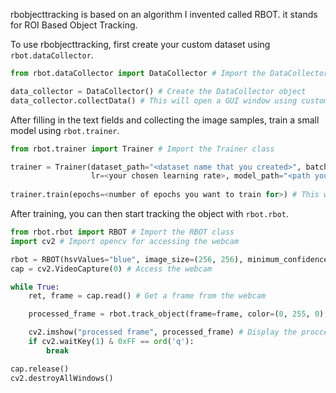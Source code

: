 rbobjecttracking is based on an algorithm I invented called RBOT. it stands for ROI Based Object Tracking.

To use rbobjecttracking, first create your custom dataset using ```rbot.dataCollector```.

``` python
from rbot.dataCollector import DataCollector # Import the DataCollector class

data_collector = DataCollector() # Create the DataCollector object
data_collector.collectData() # This will open a GUI window using customtkinter and opencv.
```
After filling in the text fields and collecting the image samples, train a small model using ```rbot.trainer```.

``` python
from rbot.trainer import Trainer # Import the Trainer class

trainer = Trainer(dataset_path="<dataset name that you created>", batch_size=64, img_size=(128, 128), 
                  lr=<your chosen learning rate>, model_path="<path you want to save your model>") # Create the Trainer object
                  
trainer.train(epochs=<number of epochs you want to train for>) # This will train and save the model to your specified model path
```

After training, you can then start tracking the object with ```rbot.rbot```.

``` python
from rbot.rbot import RBOT # Import the RBOT class
import cv2 # Import opencv for accessing the webcam

rbot = RBOT(hsvValues="blue", image_size=(256, 256), minimum_confidence=0.9) # Create the RBOT object
cap = cv2.VideoCapture(0) # Access the webcam

while True:
    ret, frame = cap.read() # Get a frame from the webcam

    processed_frame = rbot.track_object(frame=frame, color=(0, 255, 0), width=2) # Process the frame

    cv2.imshow("processed frame", processed_frame) # Display the proccesed frame
    if cv2.waitKey(1) & 0xFF == ord('q'):
        break

cap.release()
cv2.destroyAllWindows()
```
